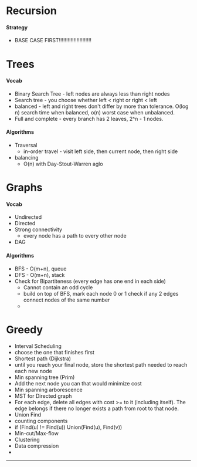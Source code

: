 # Recursion
#### Strategy
* BASE CASE FIRST!!!!!!!!!!!!!!!!!!!!!!

# Trees
#### Vocab
* Binary Search Tree - left nodes are always less than right nodes
* Search tree - you choose whether left < right or right < left
* balanced - left and right trees don't differ by more than tolerance. O(log n) search time when balanced, o(n) worst case when unbalanced.
* Full and complete - every branch has 2 leaves, 2^n - 1 nodes.

#### Algorithms
* Traversal
  * in-order travel - visit left side, then current node, then right side 
* balancing
  * O(n) with Day-Stout-Warren aglo
 
# Graphs
#### Vocab
* Undirected
* Directed
* Strong connectivity
  * every node has a path to every other node
* DAG

#### Algorithms
* BFS - O(m+n), queue
* DFS - O(m+n), stack
* Check for Bipartiteness (every edge has one end in each side)
  * Cannot contain an odd cycle
  * build on top of BFS, mark each node 0 or 1 check if any 2 edges connect nodes of the same number
  * 
  
# Greedy
* Interval Scheduling
 * choose the one that finishes first 
* Shortest path (Dijkstra)
 * until you reach your final node, store the shortest path needed to reach each new node  
* Min spanning tree (Prim)
 *  Add the next node you can that would minimize cost
* Min spanning arborescence 
 * MST for Directed graph 
 * For each edge, delete all edges with cost >= to it (including itself). The edge belongs if there no longer exists a path from root to that node.
* Union Find
 * counting components  
 * if (Find(u) != Find(u)) Union(Find(u), Find(v))
* Min-cut/Max-flow
* Clustering
* Data compression
* 
  

---
